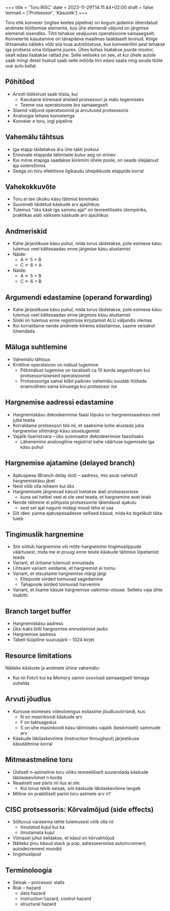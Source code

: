 +++
title = 'Toru RISC'
date = 2023-11-29T14:11:44+02:00
draft = false
teemad = ['Protsessor', 'Käsustik']
+++

Toru ehk konveier (inglise keeles pipeline) on kogum jadamisi ühendatud andmete töötlemise elemente, kus ühe elemendi väljund on järgmise elemendi sisendiks. Tihti tehakse sealjuures operatsioone samaaegselt.
Konveierite kasutamine on tänapäeva maailmas laialdaselt levinud. Kõige lihtsamaks näiteks võib siia tuua autotööstuse, kus konveierliini peal tehakse iga protsess oma tööjaama juures. Ühes kohas lisatakse juurde mootor, sealt edasi lisatakse rattad jne. Selle eeliseks on see, et kui ühele autole saab mingi detail lisatud saab selle mööda liini edasi saata ning asuda tööle uue auto kallal.

Põhitõed
--------------

* Arvuti töökiirust saab tõsta, kui
    * Kasutame kiiremaid ahelaid protsessori ja mälu tegemiseks
    * Teeme osa operatsioone ära samaaegselt
* Sisend-väljund operatsioonid ja arvutused protsessoris
* Analoogia tehase konveieriga
* Konveier e toru, ingl pipeline

Vahemälu tähtsus
----------------

* Iga etapp täidetakse ära ühe takti jooksul
* Erinevate etappide täitmisele kuluv aeg on erinev
* Kui mõne etapiga saadakse kiiremini ühele poole, on
seade ülejäänud aja ooterežiimis
* Seega on toru efektiivne ligikaudu ühepikkuste etappide korral

Vahekokkuvõte
-------------

* Toru ei tee üksiku käsu täitmist kiiremaks
* Suureneb täidetud käskude arv ajaühikus
* Tulemus “üks käsk iga sammu ajal” on teoreetiliseks ülempiiriks, praktikas alati väiksem käskude arv ajaühikus

Andmeriskid 
--------------

* Kahe järjestikuse käsu puhul, mida torus täidetakse, pole esimese käsu tulemus veel kättesaadav enne järgmise käsu alustamist
* Näide:
    * A ← 5 + B
    * C ← 6 + A
* Näide:
    * A ← 5 + B
    * C ← 6 + B

Argumendi edastamine (operand forwarding)
---------------------

* Kahe järjestikuse käsu puhul, mida torus täidetakse, pole
esimese käsu tulemus veel kättesaadav enne järgmise
käsu alustamist
* Siiski on tulemus enne registrisse kirjutamist ALU väljundis
olemas
* Kui korraldame nende andmete kiirema edastamise,
saame seisakut lühendada

Mäluga suhtlemine
------------------

* Vahemälu tähtsus
* Kriitiline operatsioon on mälust lugemine:
    * Põhimälust lugemine on tavaliselt ca 10 korda aegavõtvam kui protsessorisisesed operatsioonid
    * Protsessoriga samal kiibil paiknev vahemälu suudab töötada enamvähem sama kiirusega kui protsessor ise

Hargnemise aadressi edastamine
------------------------

* Hargnemiskäsu dekodeerimise faasi lõpuks on hargnemisaadress meil juba teada
* Korraldame protsessori töö nii, et saaksime kohe alustada juba hargnemise sihtmärgi-käsu sisselugemist
* Vajalik lisariistvara – üks summaator dekodeerimise faasilisaks
    * Lähenemine analoogiline registrist kahe väärtuse lugemisele iga käsu puhul

Hargnemise ajatamine (delayed branch)
---------------------------

* Ajatuspesa (Branch delay slot) – aadress, mis asub vahetult hargnemiskäsu järel
* Neid võib olla rohkem kui üks
* Hargnemisele järgnevad käsud loetakse alati protsessorisse
    * kuna sel hetkel veel ei ole veel teada, et hargnemine aset leiab
* Nende täitmine ei põhjusta protsessorile täiendavat ajakulu
    * sest sel ajal nagunii midagi muud teha ei saa
* Siit idee: panna ajatuspesadesse sellised käsud, mida ka tegelikult täita tuleb

Tingimuslik hargnemine
--------------------

* Siin sõltub hargnemine või mitte-hargnemine tingimuslippude väärtusest, mida me ei pruugi enne teiste käskude täitmise lõpetamist teada
* Variant, et üritame tulemust ennustada
* Lihtsaim variant: eeldame, et hargnemist ei toimu
* Variant, et otsustame hargnemise märgi järgi
    * Ettepoole siirded toimuvad sagedamine
    * Tahapoole siirded toimuvad harvemini
* Variant, et lisame käsule hargnemise vaikimisi-otsuse. Selleks vaja ühte lisabitti.

Branch target buffer
-----------------

* Hargnemiskäsu aadress
* Üks-kaks bitti hargnemise ennustamise jaoks
* Hargnemise aadress
* Tabeli tüüpiline suurusjärk – 1024 kirjet

Resource limitations
------------------

Näiteks käskude ja andmete ühine vahemälu:
* Kui nii Fetch kui ka Memory samm soovivad samaaegselt temaga suhelda

Arvuti jõudlus
-----------

* Kursuse esimeses videoloengus esitasime jõudlusvõrrandi, kus
    * N on masinkoodi käskude arv
    * F on taktsagedus
    * S on ühe masinkoodi käsu täitmiseks vajalik (keskmiselt) sammude arv.
* Käskude läbilaskevõime (instruction throughput) järjestikuse käsutäitmise korral

Mitmeastmeline toru
----------------

* Üldiselt n-astmeline toru võiks teoreetiliselt suurendada käskude läbilaskevõimet n korda
* Reaalselt see päris nii ilus ei ole:
    * Kui torus tekib seisak, siis käskude läbilaskevõime langeb
* Milline on praktiliselt parim toru astmete arv n?

CISC protsessoris: Kõrvalmõjud (side effects)
------------------------

* Sõltuvus varasema tehte tulemusest võib olla nii
    * ilmutatud kujul kui ka
    * ilmutamata kujul
* Viimasel juhul öeldakse, et käsul on kõrvalmõjud
* Näiteks pinu käsud stack ja pop, adresseerimise autoincrement, autodecrement moodid
* tingimuslipud

Terminoloogia
-----------

* Seisak – processor stalls
* Risk – hazard
    * data hazard
    * instruction hazard, control hazard
    * structural hazard